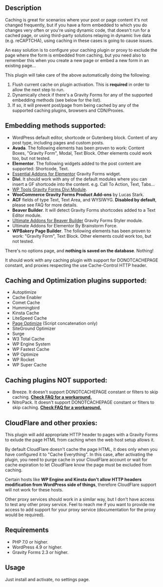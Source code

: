 Description
---------------------------------------------------------------------

Caching is great for scenarios where your post or page content it's not changed frequently, but if you have a form embedded to which you do changes very often or you're using dynamic code, that doesn't run for a cached page, or using third-party solutions relaying in dynamic live data (e.g. reCAPTCHA), using caching in these cases is going to cause issues.

An easy solution is to configure your caching plugin or proxy to exclude the page where the form is embedded from caching, but you need also to remember this when you create a new page or embed a new form in an existing page...

This plugin will take care of the above automatically doing the following:

1. Flush current cache on plugin activation. This is **required** in order to allow the next step to run.
2. Dynamically check if there's a Gravity Forms for any of the supported embedding methods (see below for the list).
3. If so, it will prevent post/page from being cached by any of the supported caching plugins, browsers and CDN/Proxies.

Embedding methods supported:
---------------------------------------------------------------------

* WordPress default editor, shortcode or Gutenberg block. Content of any post type, including pages and custom posts.
* **Avada**. The following elements has been proven to work: Content Boxes, "Gravity Form", Modal, Text Block. Other elements could work too, but not tested.
* **Elementor**. The following widgets added to the post content are supported: Shortcode, Text.
* [Essential Addons for Elementor](https://wordpress.org/plugins/essential-addons-for-elementor-lite/) Gravity Forms widget.
* **Divi**. It should work with any of the default modules where you can insert a GF shortcode into the content. e.g. Call To Action, Text, Tabs...
* [WP Tools Gravity Forms Divi Module](https://wordpress.org/plugins/wp-tools-gravity-forms-divi-module/).
* **WooCommerce Gravity Forms Product Add-ons** by Lucas Stark.
* **ACF** fields of type Text, Text Area, and WYSIWYG. **Disabled by default**, please see FAQ for more details.
* **Beaver Builder**. It will detect Gravity Forms shortcodes added to a Text Editor module.
* [Ultimate Addons for Beaver Builder](https://wordpress.org/plugins/ultimate-addons-for-beaver-builder-lite/) Gravity Forms Styler module.
* Ultimate Addons for Elementor By Brainstorm Force.
* **WPBakery Page Builder**. The following elements has been proven to work: "Gravity Form", Text Block. Other elements could work too, but not tested.

There's no options page, and **nothing is saved on the database**. Nothing!

It should work with any caching plugin with support for DONOTCACHEPAGE constant, and proxies respecting the use Cache-Control HTTP header.

Caching and Optimization plugins **supported**:
---------------------------------------------------------------------

* Autoptimize
* Cache Enabler
* Comet Cache
* Hummingbird
* Kinsta Cache
* LiteSpeed Cache
* [Page Optimize](https://wordpress.org/plugins/page-optimize/) (Script concatenation only)
* SiteGround Optimizer
* Surge
* W3 Total Cache
* WP Engine System
* WP Fastest Cache
* WP Optimize
* WP Rocket
* WP Super Cache

Caching plugins **NOT supported**:
----------------------------------

* Breeze. It doesn't support DONOTCACHEPAGE constant or filters to skip caching. [**Check FAQ for a workaround.**](https://wordpress.org/plugins/fresh-forms-for-gravity/#is%20varnish%20caching%20supported%3F)
* NitroPack. It doesn't support DONOTCACHEPAGE constant or filters to skip caching. [**Check FAQ for a workaround.**](https://wordpress.org/plugins/fresh-forms-for-gravity/#is%20varnish%20caching%20supported%3F)

CloudFlare and other proxies:
-----------------------------

This plugin will add appropriate HTTP header to pages with a Gravity Forms to exlude the page HTML from caching when the web host setup allows it. 

By default CloudFlare doesn't cache the page HTML, it does only when you have configured it to "Cache Everything". In this case, after activating the plugin, you need to purge cache in your CloudFlare account or wait for cache expiration to let CloudFlare know the page must be excluded from caching.

Certain hosts like **WP Engine and Kinsta don't allow HTTP headers modification from WordPress side of things**, therefore CloudFlare support will not work for these hosts.

Other proxy services should work in a similar way, but I don't have access to test any other proxy service. Feel to reach me if you want to provide me access to add support for your proxy service (documentation for the proxy would be required).

Requirements
---------------------------------------------------------------------

* PHP 7.0 or higher.
* WordPress 4.9 or higher.
* Gravity Forms 2.3 or higher.

Usage
---------------------------------------------------------------------

Just install and activate, no settings page.
